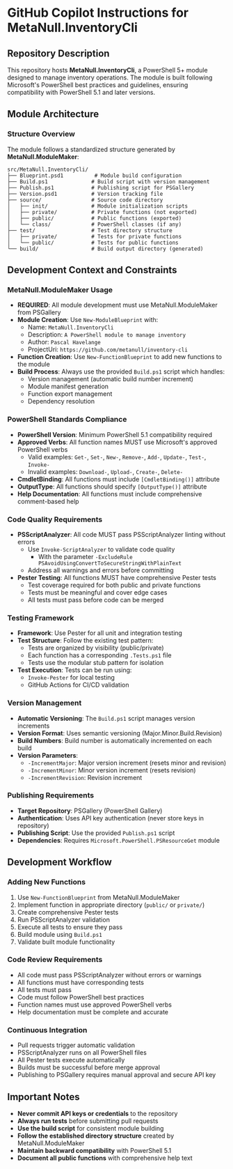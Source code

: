 # GitHub Copilot Instructions for MetaNull.InventoryCli

## Repository Description

This repository hosts **MetaNull.InventoryCli**, a PowerShell 5+ module designed to manage inventory operations. The module is built following Microsoft's PowerShell best practices and guidelines, ensuring compatibility with PowerShell 5.1 and later versions.

## Module Architecture

### Structure Overview
The module follows a standardized structure generated by **MetaNull.ModuleMaker**:

```
src/MetaNull.InventoryCli/
├── Blueprint.psd1          # Module build configuration
├── Build.ps1              # Build script with version management
├── Publish.ps1            # Publishing script for PSGallery
├── Version.psd1           # Version tracking file
├── source/                # Source code directory
│   ├── init/              # Module initialization scripts
│   ├── private/           # Private functions (not exported)
│   ├── public/            # Public functions (exported)
│   └── class/             # PowerShell classes (if any)
├── test/                  # Test directory structure
│   ├── private/           # Tests for private functions
│   └── public/            # Tests for public functions
└── build/                 # Build output directory (generated)
```

## Development Context and Constraints

### MetaNull.ModuleMaker Usage
- **REQUIRED**: All module development must use MetaNull.ModuleMaker from PSGallery
- **Module Creation**: Use `New-ModuleBlueprint` with:
  - Name: `MetaNull.InventoryCli`
  - Description: `A PowerShell module to manage inventory`
  - Author: `Pascal Havelange`
  - ProjectUri: `https://github.com/metanull/inventory-cli`
- **Function Creation**: Use `New-FunctionBlueprint` to add new functions to the module
- **Build Process**: Always use the provided `Build.ps1` script which handles:
  - Version management (automatic build number increment)
  - Module manifest generation
  - Function export management
  - Dependency resolution

### PowerShell Standards Compliance
- **PowerShell Version**: Minimum PowerShell 5.1 compatibility required
- **Approved Verbs**: All function names MUST use Microsoft's approved PowerShell verbs
  - Valid examples: `Get-`, `Set-`, `New-`, `Remove-`, `Add-`, `Update-`, `Test-`, `Invoke-`
  - Invalid examples: `Download-`, `Upload-`, `Create-`, `Delete-`
- **CmdletBinding**: All functions must include `[CmdletBinding()]` attribute
- **OutputType**: All functions should specify `[OutputType()]` attribute
- **Help Documentation**: All functions must include comprehensive comment-based help

### Code Quality Requirements
- **PSScriptAnalyzer**: All code MUST pass PSScriptAnalyzer linting without errors
  - Use `Invoke-ScriptAnalyzer` to validate code quality
    - With the parameter `-ExcludeRule PSAvoidUsingConvertToSecureStringWithPlainText`
  - Address all warnings and errors before committing
- **Pester Testing**: All functions MUST have comprehensive Pester tests
  - Test coverage required for both public and private functions
  - Tests must be meaningful and cover edge cases
  - All tests must pass before code can be merged

### Testing Framework
- **Framework**: Use Pester for all unit and integration testing
- **Test Structure**: Follow the existing test pattern:
  - Tests are organized by visibility (public/private)
  - Each function has a corresponding `.Tests.ps1` file
  - Tests use the modular stub pattern for isolation
- **Test Execution**: Tests can be run using:
  - `Invoke-Pester` for local testing
  - GitHub Actions for CI/CD validation

### Version Management
- **Automatic Versioning**: The `Build.ps1` script manages version increments
- **Version Format**: Uses semantic versioning (Major.Minor.Build.Revision)
- **Build Numbers**: Build number is automatically incremented on each build
- **Version Parameters**:
  - `-IncrementMajor`: Major version increment (resets minor and revision)
  - `-IncrementMinor`: Minor version increment (resets revision)
  - `-IncrementRevision`: Revision increment

### Publishing Requirements
- **Target Repository**: PSGallery (PowerShell Gallery)
- **Authentication**: Uses API key authentication (never store keys in repository)
- **Publishing Script**: Use the provided `Publish.ps1` script
- **Dependencies**: Requires `Microsoft.PowerShell.PSResourceGet` module

## Development Workflow

### Adding New Functions
1. Use `New-FunctionBlueprint` from MetaNull.ModuleMaker
2. Implement function in appropriate directory (`public/` or `private/`)
3. Create comprehensive Pester tests
4. Run PSScriptAnalyzer validation
5. Execute all tests to ensure they pass
6. Build module using `Build.ps1`
7. Validate built module functionality

### Code Review Requirements
- All code must pass PSScriptAnalyzer without errors or warnings
- All functions must have corresponding tests
- All tests must pass
- Code must follow PowerShell best practices
- Function names must use approved PowerShell verbs
- Help documentation must be complete and accurate

### Continuous Integration
- Pull requests trigger automatic validation
- PSScriptAnalyzer runs on all PowerShell files
- All Pester tests execute automatically
- Builds must be successful before merge approval
- Publishing to PSGallery requires manual approval and secure API key

## Important Notes

- **Never commit API keys or credentials** to the repository
- **Always run tests** before submitting pull requests
- **Use the build script** for consistent module building
- **Follow the established directory structure** created by MetaNull.ModuleMaker
- **Maintain backward compatibility** with PowerShell 5.1
- **Document all public functions** with comprehensive help text
